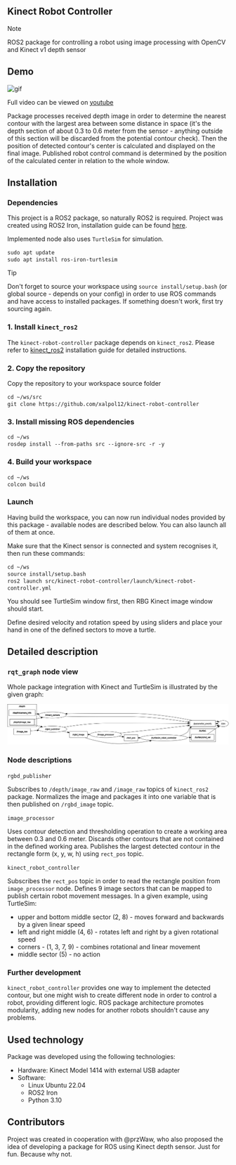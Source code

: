 ## Kinect Robot Controller
> [!NOTE]
> ROS2 package for controlling a robot using image processing with OpenCV and Kinect v1 depth sensor 

## Demo

![gif](.docs/demo-gif.gif)

Full video can be viewed on [youtube](https://youtu.be/vXd0x3p9swo)

Package processes received depth image in order to determine the nearest contour with the largest area between some distance in space (it's the depth section of about 0.3 to 0.6 meter from the sensor - anything outside of this section will be discarded from the potential contour check). Then the position of detected contour's center is calculated and displayed on the final image. Published robot control command is determined by the position of the calculated center in relation to the whole window. 

## Installation 

### Dependencies
This project is a ROS2 package, so naturally ROS2 is required. Project was created using ROS2 Iron, installation guide can be found [here](https://docs.ros.org/en/iron/Installation.html). 

Implemented node also uses `TurtleSim` for simulation. 

```shell
sudo apt update 
sudo apt install ros-iron-turtlesim
```

> [!TIP]
> Don't forget to source your workspace using `source install/setup.bash` (or global source - depends on your config) in order to use ROS commands and have access to installed packages. 
> If something doesn't work, first try sourcing again.

### 1. Install `kinect_ros2`

The `kinect-robot-controller` package depends on `kinect_ros2`. Please refer to 
[kinect_ros2](https://github.com/fadlio/kinect_ros2) installation guide for detailed instructions.

### 2. Copy the repository

Copy the repository to your workspace source folder

```shell
cd ~/ws/src
git clone https://github.com/xalpol12/kinect-robot-controller
```

### 3. Install missing ROS dependencies

```shell
cd ~/ws
rosdep install --from-paths src --ignore-src -r -y
```

### 4. Build your workspace

```shell
cd ~/ws
colcon build
```

### Launch 
Having build the workspace, you can now run individual nodes provided by this package - available nodes are described below. You can also launch all of them at once.

Make sure that the Kinect sensor is connected and system recognises it, then run these commands:
```shell
cd ~/ws
source install/setup.bash
ros2 launch src/kinect-robot-controller/launch/kinect-robot-controller.yml
```

You should see TurtleSim window first, then RBG Kinect image window should start.

Define desired velocity and rotation speed by using sliders and place your hand in one of the defined sectors to move a turtle.

## Detailed description

### `rqt_graph` node view

Whole package integration with Kinect and TurtleSim is illustrated by the given graph:

![rqt ROS graph](/.docs/rosgraph.png)

### Node descriptions

`rgbd_publisher`

Subscribes to `/depth/image_raw` and `/image_raw` topics of `kinect_ros2` package. Normalizes the image and packages it into one variable that is then published on `/rgbd_image` topic.

`image_processor`

Uses contour detection and thresholding operation to create a working area between 0.3 and 0.6 meter. Discards other contours that are not contained in the defined working area. Publishes the largest detected contour in the rectangle form (x, y, w, h) using `rect_pos` topic.

`kinect_robot_controller`

Subscribes the `rect_pos` topic in order to read the rectangle position from `image_processor` node. Defines 9 image sectors that can be mapped to publish certain robot movement messages. 
In a given example, using TurtleSim:
- upper and bottom middle sector (2, 8) - moves forward and backwards by a given linear speed
- left and right middle (4, 6) - rotates left and right by a given rotational speed
- corners - (1, 3, 7, 9) - combines rotational and linear movement
- middle sector (5) - no action 

### Further development 

`kinect_robot_controller` provides one way to implement the detected contour, but one might wish to create different node in order to control a robot, providing different logic. ROS package architecture promotes modularity, adding new nodes for another robots shouldn't cause any problems.

## Used technology
Package was developed using the following technologies: 
- Hardware: Kinect Model 1414 with external USB adapter
- Software: 
  - Linux Ubuntu 22.04 
  - ROS2 Iron
  - Python 3.10

## Contributors
Project was created in cooperation with @przWaw, who also proposed the idea of developing a package for ROS using Kinect depth sensor. Just for fun. Because why not.